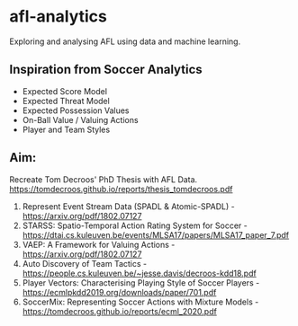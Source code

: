 # afl-analytics
Exploring and analysing AFL using data and machine learning.

## Inspiration from Soccer Analytics

- Expected Score Model
- Expected Threat Model
- Expected Possession Values
- On-Ball Value / Valuing Actions
- Player and Team Styles

## Aim:

Recreate Tom Decroos' PhD Thesis with AFL Data. https://tomdecroos.github.io/reports/thesis_tomdecroos.pdf

1. Represent Event Stream Data (SPADL & Atomic-SPADL) - https://arxiv.org/pdf/1802.07127
2. STARSS: Spatio-Temporal Action Rating System for Soccer - https://dtai.cs.kuleuven.be/events/MLSA17/papers/MLSA17_paper_7.pdf
3. VAEP: A Framework for Valuing Actions - https://arxiv.org/pdf/1802.07127
4. Auto Discovery of Team Tactics - https://people.cs.kuleuven.be/~jesse.davis/decroos-kdd18.pdf
5. Player Vectors: Characterising Playing Style of Soccer Players - https://ecmlpkdd2019.org/downloads/paper/701.pdf
6. SoccerMix: Representing Soccer Actions with Mixture Models - https://tomdecroos.github.io/reports/ecml_2020.pdf